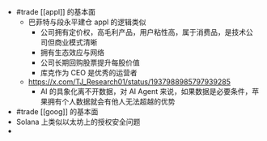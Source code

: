 - #trade [[appl]] 的基本面
	- 巴菲特与段永平建仓 appl 的逻辑类似
		- 公司拥有定价权，高毛利产品，用户粘性高，属于消费品，是技术公司但商业模式清晰
		- 拥有生态效应与网络
		- 公司长期回购股票提升每股价值
		- 库克作为 CEO 是优秀的运营者
	- https://x.com/TJ_Research01/status/1937988985797939285
		- AI 的具象化离不开数据，对 AI Agent 来说，如果数据是必要条件，苹果拥有个人数据就会有他人无法超越的优势
- #trade [[goog]] 的基本面
- Solana 上类似以太坊上的授权安全问题
-